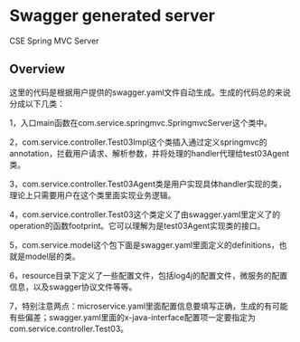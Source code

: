 # Swagger generated server

CSE Spring MVC Server


## Overview
这里的代码是根据用户提供的swagger.yaml文件自动生成。生成的代码总的来说分成以下几类：

1，入口main函数在com.service.springmvc.SpringmvcServer这个类中。

2，com.service.controller.Test03Impl这个类插入通过定义springmvc的annotation，拦截用户请求、解析参数，并将处理的handler代理给test03Agent类。

3，com.service.controller.Test03Agent类是用户实现具体handler实现的类，理论上只需要用户在这个类里面实现业务逻辑。

4，com.service.controller.Test03这个类定义了由swagger.yaml里定义了的operation的函数footprint。它可以理解为是test03Agent实现类的接口。

5，com.service.model这个包下面是swagger.yaml里面定义的definitions，也就是model层的类。

6，resource目录下定义了一些配置文件，包括log4j的配置文件，微服务的配置信息，以及swagger协议文件等等。

7，特别注意两点：microservice.yaml里面配置信息要填写正确，生成的有可能有些偏差；swagger.yaml里面的x-java-interface配置项一定要指定为com.service.controller.Test03。